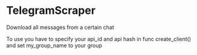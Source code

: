 # TelegramScraper

Download all messages from a certain chat

To use you have to specify your api_id and api hash in func create_client() and set my_group_name to your group
